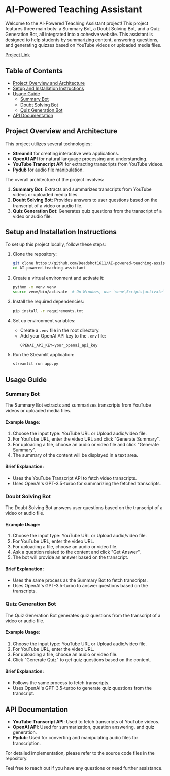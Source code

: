# AI-Powered Teaching Assistant

Welcome to the AI-Powered Teaching Assistant project! This project features three main bots: a Summary Bot, a Doubt Solving Bot, and a Quiz Generation Bot, all integrated into a cohesive website. This assistant is designed to help students by summarizing content, answering questions, and generating quizzes based on YouTube videos or uploaded media files.

[Project Link](https://deadshot1611.github.io/AI-powered-teaching-assistant/)

## Table of Contents
- [Project Overview and Architecture](#project-overview-and-architecture)
- [Setup and Installation Instructions](#setup-and-installation-instructions)
- [Usage Guide](#usage-guide)
  - [Summary Bot](#summary-bot)
  - [Doubt Solving Bot](#doubt-solving-bot)
  - [Quiz Generation Bot](#quiz-generation-bot)
- [API Documentation](#api-documentation)

## Project Overview and Architecture

This project utilizes several technologies:
- **Streamlit** for creating interactive web applications.
- **OpenAI API** for natural language processing and understanding.
- **YouTube Transcript API** for extracting transcripts from YouTube videos.
- **Pydub** for audio file manipulation.

The overall architecture of the project involves:
1. **Summary Bot**: Extracts and summarizes transcripts from YouTube videos or uploaded media files.
2. **Doubt Solving Bot**: Provides answers to user questions based on the transcript of a video or audio file.
3. **Quiz Generation Bot**: Generates quiz questions from the transcript of a video or audio file.

## Setup and Installation Instructions

To set up this project locally, follow these steps:

1. Clone the repository:
    ```sh
    git clone https://github.com/Deadshot1611/AI-powered-teaching-assistant.git
    cd AI-powered-teaching-assistant
    ```

2. Create a virtual environment and activate it:
    ```sh
    python -m venv venv
    source venv/bin/activate  # On Windows, use `venv\Scripts\activate`
    ```

3. Install the required dependencies:
    ```sh
    pip install -r requirements.txt
    ```

4. Set up environment variables:
    - Create a `.env` file in the root directory.
    - Add your OpenAI API key to the `.env` file:
        ```env
        OPENAI_API_KEY=your_openai_api_key
        ```

5. Run the Streamlit application:
    ```sh
    streamlit run app.py
    ```

## Usage Guide

### Summary Bot

The Summary Bot extracts and summarizes transcripts from YouTube videos or uploaded media files.

#### Example Usage:
1. Choose the input type: YouTube URL or Upload audio/video file.
2. For YouTube URL, enter the video URL and click "Generate Summary".
3. For uploading a file, choose an audio or video file and click "Generate Summary".
4. The summary of the content will be displayed in a text area.

#### Brief Explanation:
- Uses the YouTube Transcript API to fetch video transcripts.
- Uses OpenAI's GPT-3.5-turbo for summarizing the fetched transcripts.

### Doubt Solving Bot

The Doubt Solving Bot answers user questions based on the transcript of a video or audio file.

#### Example Usage:
1. Choose the input type: YouTube URL or Upload audio/video file.
2. For YouTube URL, enter the video URL.
3. For uploading a file, choose an audio or video file.
4. Ask a question related to the content and click "Get Answer".
5. The bot will provide an answer based on the transcript.

#### Brief Explanation:
- Uses the same process as the Summary Bot to fetch transcripts.
- Uses OpenAI's GPT-3.5-turbo to answer questions based on the transcripts.

### Quiz Generation Bot

The Quiz Generation Bot generates quiz questions from the transcript of a video or audio file.

#### Example Usage:
1. Choose the input type: YouTube URL or Upload audio/video file.
2. For YouTube URL, enter the video URL.
3. For uploading a file, choose an audio or video file.
4. Click "Generate Quiz" to get quiz questions based on the content.

#### Brief Explanation:
- Follows the same process to fetch transcripts.
- Uses OpenAI's GPT-3.5-turbo to generate quiz questions from the transcript.

## API Documentation

- **YouTube Transcript API**: Used to fetch transcripts of YouTube videos.
- **OpenAI API**: Used for summarization, question answering, and quiz generation.
- **Pydub**: Used for converting and manipulating audio files for transcription.

For detailed implementation, please refer to the source code files in the repository.

Feel free to reach out if you have any questions or need further assistance.

